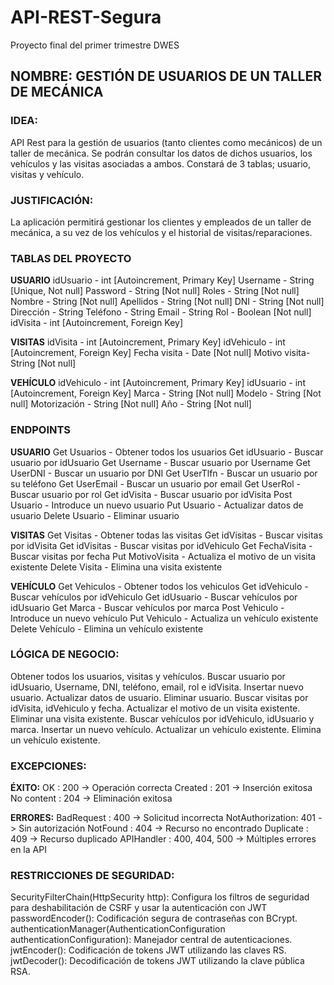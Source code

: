 # API-REST-Segura
Proyecto final del primer trimestre DWES


## NOMBRE: GESTIÓN DE USUARIOS DE UN TALLER DE MECÁNICA


### IDEA:
API Rest para la gestión de usuarios (tanto clientes como mecánicos) de un taller de mecánica. Se podrán consultar los datos de dichos usuarios, los vehículos y las visitas asociadas a ambos. Constará de 3 tablas; usuario, visitas y vehículo.


### JUSTIFICACIÓN:
La aplicación permitirá gestionar los clientes y empleados de un taller de mecánica, a su vez de los vehículos y el historial de visitas/reparaciones.


### TABLAS DEL PROYECTO

**USUARIO**
idUsuario - int [Autoincrement, Primary Key]
Username - String [Unique, Not null]
Password - String [Not null]
Roles - String [Not null]
Nombre - String [Not null]
Apellidos - String [Not null]
DNI - String [Not null]
Dirección - String
Teléfono - String
Email  - String
Rol - Boolean [Not null]
idVisita - int [Autoincrement, Foreign Key]

**VISITAS**
idVisita  - int [Autoincrement, Primary Key]
idVehiculo  - int [Autoincrement, Foreign Key]
Fecha visita - Date [Not null]
Motivo visita- String [Not null]

**VEHÍCULO**
idVehiculo  - int [Autoincrement, Primary Key]
idUsuario - int [Autoincrement, Foreign Key]
Marca - String [Not null]
Modelo - String [Not null]
Motorización - String [Not null]
Año - String [Not null]


### ENDPOINTS

**USUARIO**
Get Usuarios - Obtener todos los usuarios
Get idUsuario - Buscar usuario por idUsuario
Get Username - Buscar usuario por Username
Get UserDNI - Buscar un usuario por DNI
Get UserTlfn - Buscar un usuario por su teléfono
Get UserEmail - Buscar un usuario por email
Get UserRol - Buscar usuario por rol
Get idVisita - Buscar usuario por idVisita
Post Usuario - Introduce un nuevo usuario
Put Usuario - Actualizar datos de usuario
Delete Usuario - Eliminar usuario

**VISITAS**
Get Visitas - Obtener todas las visitas
Get idVisitas - Buscar visitas por idVisita
Get idVisitas - Buscar visitas por idVehiculo
Get FechaVisita - Buscar visitas por fecha
Put MotivoVisita - Actualiza el motivo de un visita existente
Delete Visita - Elimina una visita existente

**VEHÍCULO**
Get Vehiculos - Obtener todos los vehiculos
Get idVehiculo - Buscar vehículos por idVehiculo
Get idUsuario - Buscar vehículos por idUsuario
Get Marca - Buscar vehículos por marca
Post Vehiculo - Introduce un nuevo vehículo
Put Vehiculo - Actualiza un vehículo existente
Delete Vehículo - Elimina un vehículo existente


### LÓGICA DE NEGOCIO:
Obtener todos los usuarios, visitas y vehículos.
Buscar usuario por idUsuario, Username, DNI, teléfono, email, rol e idVisita.
Insertar nuevo usuario.
Actualizar datos de usuario.
Eliminar usuario.
Buscar visitas por idVisita, idVehiculo y fecha.
Actualizar el motivo de un visita existente.
Eliminar una visita existente.
Buscar vehículos por idVehiculo, idUsuario y marca.
Insertar un nuevo vehículo.
Actualizar un vehículo existente.
Elimina un vehículo existente.


### EXCEPCIONES:
**ÉXITO:**
OK : 200 -> Operación correcta
Created : 201 -> Inserción exitosa
No content : 204 -> Eliminación exitosa

**ERRORES:**
BadRequest : 400 -> Solicitud incorrecta
NotAuthorization: 401 -> Sin autorización
NotFound : 404 -> Recurso no encontrado
Duplicate : 409 -> Recurso duplicado
APIHandler : 400, 404, 500 -> Múltiples errores en la API


### RESTRICCIONES DE SEGURIDAD:
SecurityFilterChain(HttpSecurity http): Configura los filtros de seguridad para deshabilitación de CSRF y  usar la autenticación con JWT
passwordEncoder(): Codificación segura de contraseñas con BCrypt.
authenticationManager(AuthenticationConfiguration authenticationConfiguration): Manejador central de autenticaciones.
jwtEncoder(): Codificación de tokens JWT utilizando las claves RS.
jwtDecoder(): Decodificación de tokens JWT utilizando la clave pública RSA.
